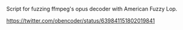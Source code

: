Script for fuzzing ffmpeg's opus decoder with American Fuzzy Lop.

https://twitter.com/obencoder/status/639841151802019841
